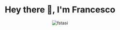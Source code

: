<!--
**fstasi/fstasi** is a ✨ _special_ ✨ repository because its `README.md` (this file) appears on your GitHub profile.

Here are some ideas to get you started:

- 🔭 I’m currently working on ...
- 🌱 I’m currently learning ...
- 👯 I’m looking to collaborate on ...
- 🤔 I’m looking for help with ...
- 💬 Ask me about ...
- 📫 How to reach me: ...
- 😄 Pronouns: ...
- ⚡ Fun fact: ...
-->
<h1 align="center">Hey there 👋, I'm Francesco</h1>

<p align="center"><img src="https://github-readme-stats.vercel.app/api?username=fstasi&show_icons=true&count_private=true" alt="fstasi" /></p>
